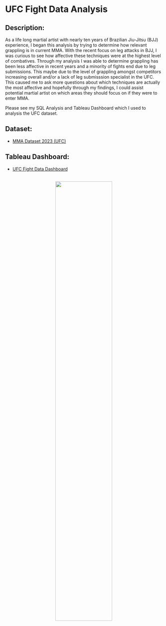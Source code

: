<h1>UFC Fight Data Analysis</h1>

<h2>Description:</h2>

As a life long martial artist with nearly ten years of Brazilian Jiu-Jitsu (BJJ) experience, I began this analysis by trying to determine how relevant grappling is in current MMA. With the recent focus on leg attacks in BJJ, I was curious to see how affective these techniques were at the highest level of combatives. Through my analysis I was able to determine grappling has been less affective in recent years and a minority of fights end due to leg submissions. This maybe due to the level of grappling amongst competitors increasing overall and/or a lack of leg submisssion specialist in the UFC. This caused me to ask more questions about which techniques are actually the most affective and hopefully through my findings, I could assist potential martial artist on which areas they should focus on if they were to enter MMA. 

Please see my SQL Analysis and Tableau Dashboard which I used to analysis the UFC dataset. 

<h2>Dataset:</h2>

- [MMA Dataset 2023 (UFC)](https://www.kaggle.com/datasets/remypereira/mma-dataset-2023-ufc)

<h2> Tableau Dashboard:</h2>

- [UFC Fight Data Dashboard](https://public.tableau.com/views/UFCFightData_16986969566890/Dashboard1?:language=en-US&:display_count=n&:origin=viz_share_link)

<p align="center">
<br/> 
<img src="https://i.imgur.com/KpxOtMP.jpg" height="60%" width="60%"/> 
<br />
